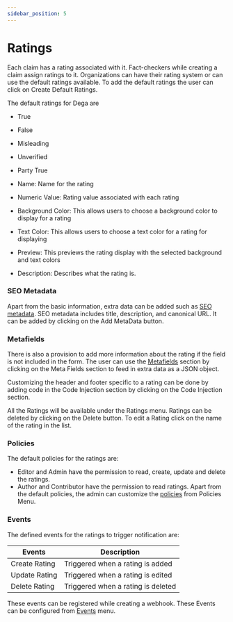 ```yaml
---
sidebar_position: 5
---
```


# Ratings

Each claim has a rating associated with it. Fact-checkers while creating a claim assign ratings to it. Organizations can have their rating system or can use the default ratings available. To add the default ratings the user can click on Create Default Ratings.

The default ratings for Dega are

- True
- False
- Misleading
- Unverified
- Party True

- Name: Name for the rating
- Numeric Value: Rating value associated with each rating
- Background Color: This allows users to choose a background color to display for a rating
- Text Color: This allows users to choose a text color for a rating for displaying
- Preview: This previews the rating display with the selected background and text colors
- Description: Describes what the rating is.

### SEO Metadata

Apart from the basic information, extra data can be added such as [SEO metadata](/docs/features/search-engine-optimisation). SEO metadata includes title, description, and canonical URL. It can be added by clicking on the Add MetaData button.

### Metafields

There is also a provision to add more information about the rating if the field is not included in the form. The user can use the [Metafields](/docs/features/extend-features) section by clicking on the Meta Fields section to feed in extra data as a JSON object.

Customizing the header and footer specific to a rating can be done by adding code in the Code Injection section by clicking on the Code Injection section.

All the Ratings will be available under the Ratings menu.
Ratings can be deleted by clicking on the Delete button. To edit a Rating click on the name of the rating in the list.

### Policies

The default policies for the ratings are:

- Editor and Admin have the permission to read, create, update and delete the ratings.
- Author and Contributor have the permission to read ratings.
  Apart from the default policies, the admin can customize the [policies](/docs/core-concepts/policies) from Policies Menu.

### Events

The defined events for the ratings to trigger notification are:

| Events        | Description                        |
| ------------- | ---------------------------------- |
| Create Rating | Triggered when a rating is added   |
| Update Rating | Triggered when a rating is edited  |
| Delete Rating | Triggered when a rating is deleted |

These events can be registered while creating a webhook. These Events can be configured from [Events](/docs/core-concepts/events) menu.
